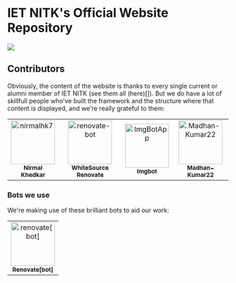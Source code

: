 # IET NITK's Official Website Repository
[![](https://github.com/IET-NITK/IET-NITK.github.io/actions/workflows/deploy.yml/badge.svg)](https://github.com/IET-NITK/IET-NITK.github.io/actions/workflows/deploy.yml)



## Contributors
Obviously, the content of the website is thanks to every single current or alumni member of IET NITK (see them all (here)[]). But we do have a lot of skillfull people who've built the framework and the structure where that content is displayed, and we're really grateful to them:

<!-- readme: contributors -start -->
<table>
<tr>
    <td align="center">
        <a href="https://github.com/nirmalhk7">
            <img src="https://avatars.githubusercontent.com/u/25480443?v=4" width="100;" alt="nirmalhk7"/>
            <br />
            <sub><b>Nirmal Khedkar</b></sub>
        </a>
    </td>
    <td align="center">
        <a href="https://github.com/renovate-bot">
            <img src="https://avatars.githubusercontent.com/u/25180681?v=4" width="100;" alt="renovate-bot"/>
            <br />
            <sub><b>WhiteSource Renovate</b></sub>
        </a>
    </td>
    <td align="center">
        <a href="https://github.com/ImgBotApp">
            <img src="https://avatars.githubusercontent.com/u/31427850?v=4" width="100;" alt="ImgBotApp"/>
            <br />
            <sub><b>Imgbot</b></sub>
        </a>
    </td>
    <td align="center">
        <a href="https://github.com/Madhan-Kumar22">
            <img src="https://avatars.githubusercontent.com/u/59618245?v=4" width="100;" alt="Madhan-Kumar22"/>
            <br />
            <sub><b>Madhan-Kumar22</b></sub>
        </a>
    </td></tr>
</table>
<!-- readme: contributors -end -->

### Bots we use
We're making use of these brilliant bots to aid our work:

<!-- readme: bots -start -->
<table>
<tr>
    <td align="center">
        <a href="https://github.com/renovate[bot]">
            <img src="https://avatars.githubusercontent.com/in/2740?v=4" width="100;" alt="renovate[bot]"/>
            <br />
            <sub><b>Renovate[bot]</b></sub>
        </a>
    </td></tr>
</table>
<!-- readme: bots -end -->